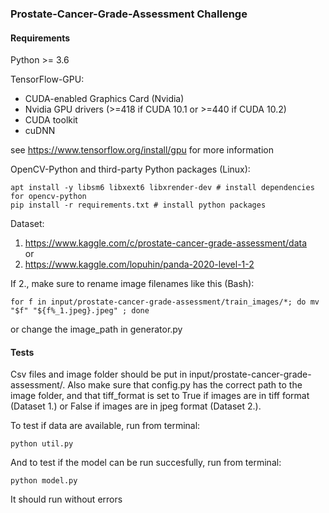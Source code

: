 ### Prostate-Cancer-Grade-Assessment Challenge

#### Requirements

Python >= 3.6<br>

TensorFlow-GPU:
* CUDA-enabled Graphics Card (Nvidia)
* Nvidia GPU drivers (>=418 if CUDA 10.1 or >=440 if CUDA 10.2)
* CUDA toolkit
* cuDNN

see https://www.tensorflow.org/install/gpu for more information


OpenCV-Python and third-party Python packages (Linux):
```
apt install -y libsm6 libxext6 libxrender-dev # install dependencies for opencv-python
pip install -r requirements.txt # install python packages
```

Dataset:<br>
1. https://www.kaggle.com/c/prostate-cancer-grade-assessment/data<br>
or
2. https://www.kaggle.com/lopuhin/panda-2020-level-1-2<br>

If 2., make sure to rename image filenames like this (Bash):
```
for f in input/prostate-cancer-grade-assessment/train_images/*; do mv "$f" "${f%_1.jpeg}.jpeg" ; done
```
or change the image\_path in generator.py


#### Tests

Csv files and image folder should be put in input/prostate-cancer-grade-assessment/. Also make sure that config.py has the correct path to the image folder, and that tiff\_format is set to True if images are in tiff format (Dataset 1.) or False if images are in jpeg format (Dataset 2.).

To test if data are available, run from terminal:

```
python util.py
```

And to test if the model can be run succesfully, run from terminal:

```
python model.py
```
It should run without errors




